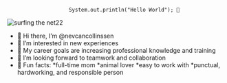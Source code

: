                         System.out.println("Hello World"); 👋
![surfing the net22](https://user-images.githubusercontent.com/111001793/185795778-587f2c8b-5e77-4559-b8c9-5d964da70942.jpg)




- 👋 Hi there, I’m @nevcancollinssen
- 👀 I’m interested in new experiences
- 💪 My career goals are increasing professional knowledge and training 
- 💞️ I’m looking forward to teamwork and collaboration
- 🧩 Fun facts: *full-time mom *animal lover *easy to work with 
                *punctual, hardworking, and responsible person

<!---
nevcancollinssen/nevcancollinssen is a ✨ special ✨ repository because its `README.md` (this file) appears on your GitHub profile.
You can click the Preview link to take a look at your changes.
--->
